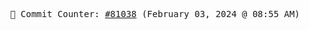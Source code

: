 <p align="center">
    <samp>
        📮 Commit Counter: <a href="https://github.com/Javascript-void0/Javascript-void0/commits/main">#81038</a> (February 03, 2024 @ 08:55 AM)
    </samp>
</p>